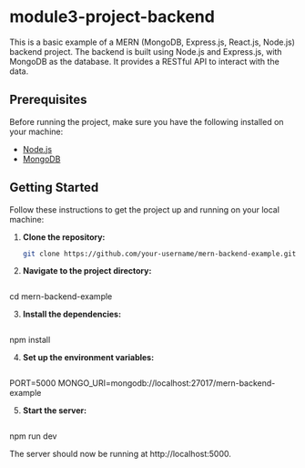 # module3-project-backend

This is a basic example of a MERN (MongoDB, Express.js, React.js, Node.js) backend project. The backend is built using Node.js and Express.js, with MongoDB as the database. It provides a RESTful API to interact with the data.

## Prerequisites

Before running the project, make sure you have the following installed on your machine:

- [Node.js](https://nodejs.org)
- [MongoDB](https://www.mongodb.com)

## Getting Started

Follow these instructions to get the project up and running on your local machine:

1. **Clone the repository:**

   ```bash
   git clone https://github.com/your-username/mern-backend-example.git

2. **Navigate to the project directory:**

   ```bash
cd mern-backend-example

3. **Install the dependencies:**

   ```bash
npm install

4. **Set up the environment variables:**

   ```bash
PORT=5000
MONGO_URI=mongodb://localhost:27017/mern-backend-example

5. **Start the server:**

   ```bash
npm run dev

The server should now be running at http://localhost:5000.

